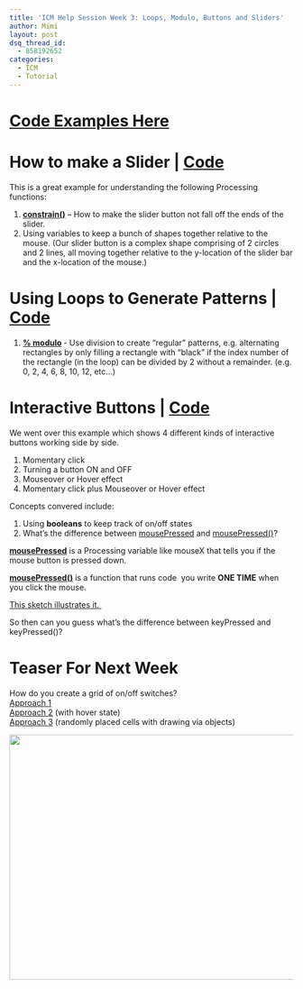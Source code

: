 ```yaml
---
title: 'ICM Help Session Week 3: Loops, Modulo, Buttons and Sliders'
author: Mimi
layout: post
dsq_thread_id:
  - 858192652
categories:
  - ICM
  - Tutorial
---
```

<h1><a href="https://github.com/itpresidents/ICM-Help-Sessions/tree/master/ICM_Help_Session_Week_3">Code Examples Here</a></h1>
<h1>How to make a Slider | <a href="https://github.com/itpresidents/ICM-Help-Sessions/blob/master/ICM_Help_Session_Week_3/ICM_Help_Week3_Slider/ICM_Help_Week3_Slider.pde">Code</a></h1>
<p>This is a great example for understanding the following Processing functions:<br />
<strong></strong></p>
<ol>
<li><strong><a href="http://processing.org/reference/constrain_.html">constrain()</a></strong> &#8211; How to make the slider button not fall off the ends of the slider.</li>
<li>Using variables to keep a bunch of shapes together relative to the mouse. (Our slider button is a complex shape comprising of 2 circles and 2 lines, all moving together relative to the y-location of the slider bar and the x-location of the mouse.)</li>
</ol>
<h1>Using Loops to Generate Patterns | <a href="https://github.com/itpresidents/ICM-Help-Sessions/blob/master/ICM_Help_Session_Week_3/ICM_Help_Week3_LoopsAsPatterns/ICM_Help_Week3_LoopsAsPatterns.pde">Code</a></h1>
<ol>
<li><strong><a href="http://processing.org/reference/modulo.html">% modulo</a> </strong>- Use division to create &#8220;regular&#8221; patterns, e.g. alternating rectangles by only filling a rectangle with &#8220;black&#8221; if the index number of the rectangle (in the loop) can be divided by 2 without a remainder. (e.g. 0, 2, 4, 6, 8, 10, 12, etc&#8230;)</li>
</ol>
<h1>Interactive Buttons | <a href="https://github.com/itpresidents/ICM-Help-Sessions/blob/master/ICM_Help_Session_Week_3/ICM_Help_Week3_Buttons/ICM_Help_Week3_Buttons.pde">Code</a></h1>
<p>We went over this example which shows 4 different kinds of interactive buttons working side by side.</p>
<ol>
<li>Momentary click</li>
<li>Turning a button ON and OFF</li>
<li>Mouseover or Hover effect</li>
<li>Momentary click plus Mouseover or Hover effect</li>
</ol>
<p>Concepts convered include:</p>
<ol>
<li>Using <strong>booleans</strong> to keep track of on/off states</li>
<li>What&#8217;s the difference between <a href="http://processing.org/reference/mousePressed.html">mousePressed</a> and <a href="http://processing.org/reference/mousePressed_.html">mousePressed()</a>?</li>
</ol>
<p><strong><a href="http://processing.org/reference/mousePressed.html">mousePressed</a></strong> is a Processing variable like mouseX that tells you if the mouse button is pressed down.</p>
<p><strong><a href="http://processing.org/reference/mousePressed_.html">mousePressed()</a></strong> is a function that runs code  you write <strong>ONE TIME</strong> when you click the mouse.</p>
<p><a href="https://github.com/itpresidents/ICM-Help-Sessions/blob/master/ICM_Help_Session_Week_2/ICM_Help_Session_Week_2_events/ICM_Help_Session_Week_2_events.pde">This sketch illustrates it. </a></p>
<p>So then can you guess what&#8217;s the difference between keyPressed and keyPressed()?</p>
<h1>Teaser For Next Week</h1>
<p>How do you create a grid of on/off switches?<br />
<a href="https://github.com/itpresidents/ICM-Help-Sessions/blob/master/ICM_Help_Session_Week_3/ICM_Help_Week3_ToggleGrid_Alt/ICM_Help_Week3_ToggleGrid_Alt.pde">Approach 1</a><br />
<a href="https://github.com/itpresidents/ICM-Help-Sessions/blob/master/ICM_Help_Session_Week_3/ICM_Help_Week3_ToggleGrid/ICM_Help_Week3_ToggleGrid.pde">Approach 2</a> (with hover state)<br />
<a href="https://github.com/itpresidents/ICM-Help-Sessions/blob/master/ICM_Help_Session_Week_3/ICM_Help_Week3_ToggleRandomWithLines_pde/ICM_Help_Week3_ToggleRandomWithLines_pde.pde">Approach 3</a> (randomly placed cells with drawing via objects)</p>
<p><a href="http://itp.nyu.edu/residents/wp-content/uploads/2012/09/photo1.jpg"><img class="alignnone size-large wp-image-440" title="photo" src="http://itp.nyu.edu/residents/wp-content/uploads/2012/09/photo1-1024x764.jpg" alt="" width="584" height="435" /></a></p>
